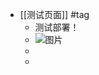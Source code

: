 - [[测试页面]] #tag
	- 测试部署！
	- ![图片](https://assets.publishing.service.gov.uk/government/uploads/system/uploads/image_data/file/13450/s960_04129120.jpg)
	-
	-